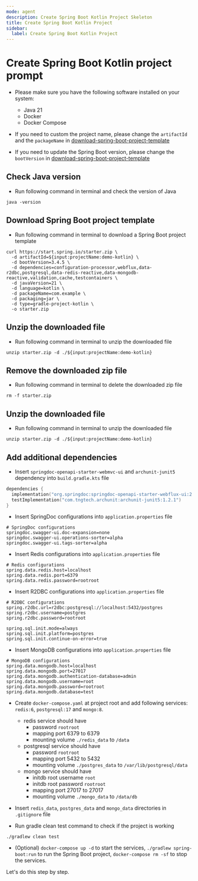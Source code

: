 ```yaml
---
mode: agent
description: Create Spring Boot Kotlin Project Skeleton
title: Create Spring Boot Kotlin Project
sidebar:
  label: Create Spring Boot Kotlin Project
---
```


# Create Spring Boot Kotlin project prompt

- Please make sure you have the following software installed on your system:

  - Java 21
  - Docker
  - Docker Compose

- If you need to custom the project name, please change the `artifactId` and the `packageName` in [download-spring-boot-project-template](./create-spring-boot-kotlin-project.prompt.md#download-spring-boot-project-template)

- If you need to update the Spring Boot version, please change the `bootVersion` in [download-spring-boot-project-template](./create-spring-boot-kotlin-project.prompt.md#download-spring-boot-project-template)

## Check Java version

- Run following command in terminal and check the version of Java

```shell
java -version
```

## Download Spring Boot project template

- Run following command in terminal to download a Spring Boot project template

```shell
curl https://start.spring.io/starter.zip \
  -d artifactId=${input:projectName:demo-kotlin} \
  -d bootVersion=3.4.5 \
  -d dependencies=configuration-processor,webflux,data-r2dbc,postgresql,data-redis-reactive,data-mongodb-reactive,validation,cache,testcontainers \
  -d javaVersion=21 \
  -d language=kotlin \
  -d packageName=com.example \
  -d packaging=jar \
  -d type=gradle-project-kotlin \
  -o starter.zip
```

## Unzip the downloaded file

- Run following command in terminal to unzip the downloaded file

```shell
unzip starter.zip -d ./${input:projectName:demo-kotlin}
```

## Remove the downloaded zip file

- Run following command in terminal to delete the downloaded zip file

```shell
rm -f starter.zip
```

## Unzip the downloaded file

- Run following command in terminal to unzip the downloaded file

```shell
unzip starter.zip -d ./${input:projectName:demo-kotlin}
```

## Add additional dependencies

- Insert `springdoc-openapi-starter-webmvc-ui` and `archunit-junit5` dependency into `build.gradle.kts` file

```gradle.kts
dependencies {
  implementation("org.springdoc:springdoc-openapi-starter-webflux-ui:2.8.6")
  testImplementation("com.tngtech.archunit:archunit-junit5:1.2.1")
}
```

- Insert SpringDoc configurations into `application.properties` file

```properties
# SpringDoc configurations
springdoc.swagger-ui.doc-expansion=none
springdoc.swagger-ui.operations-sorter=alpha
springdoc.swagger-ui.tags-sorter=alpha
```

- Insert Redis configurations into `application.properties` file

```properties
# Redis configurations
spring.data.redis.host=localhost
spring.data.redis.port=6379
spring.data.redis.password=rootroot
```

- Insert R2DBC configurations into `application.properties` file

```properties
# R2DBC configurations
spring.r2dbc.url=r2dbc:postgresql://localhost:5432/postgres
spring.r2dbc.username=postgres
spring.r2dbc.password=rootroot

spring.sql.init.mode=always
spring.sql.init.platform=postgres
spring.sql.init.continue-on-error=true
```

- Insert MongoDB configurations into `application.properties` file

```properties
# MongoDB configurations
spring.data.mongodb.host=localhost
spring.data.mongodb.port=27017
spring.data.mongodb.authentication-database=admin
spring.data.mongodb.username=root
spring.data.mongodb.password=rootroot
spring.data.mongodb.database=test
```

- Create `docker-compose.yaml` at project root and add following services: `redis:6`, `postgresql:17` and `mongo:8`.

  - redis service should have
    - password `rootroot`
    - mapping port 6379 to 6379
    - mounting volume `./redis_data` to `/data`
  - postgresql service should have
    - password `rootroot`
    - mapping port 5432 to 5432
    - mounting volume `./postgres_data` to `/var/lib/postgresql/data`
  - mongo service should have
    - initdb root username `root`
    - initdb root password `rootroot`
    - mapping port 27017 to 27017
    - mounting volume `./mongo_data` to `/data/db`

- Insert `redis_data`, `postgres_data` and `mongo_data` directories in `.gitignore` file

- Run gradle clean test command to check if the project is working

```shell
./gradlew clean test
```

- (Optional) `docker-compose up -d` to start the services, `./gradlew spring-boot:run` to run the Spring Boot project, `docker-compose rm -sf` to stop the services.

Let's do this step by step.

